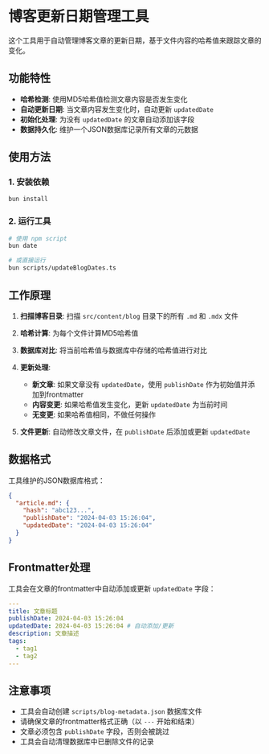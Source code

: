 # 博客更新日期管理工具

这个工具用于自动管理博客文章的更新日期，基于文件内容的哈希值来跟踪文章的变化。

## 功能特性

- **哈希检测**: 使用MD5哈希值检测文章内容是否发生变化
- **自动更新日期**: 当文章内容发生变化时，自动更新 `updatedDate`
- **初始化处理**: 为没有 `updatedDate` 的文章自动添加该字段
- **数据持久化**: 维护一个JSON数据库记录所有文章的元数据

## 使用方法

### 1. 安装依赖

```bash
bun install
```

### 2. 运行工具

```bash
# 使用 npm script
bun date

# 或直接运行
bun scripts/updateBlogDates.ts
```

## 工作原理

1. **扫描博客目录**: 扫描 `src/content/blog` 目录下的所有 `.md` 和 `.mdx` 文件

2. **哈希计算**: 为每个文件计算MD5哈希值

3. **数据库对比**: 将当前哈希值与数据库中存储的哈希值进行对比

4. **更新处理**:
   - **新文章**: 如果文章没有 `updatedDate`，使用 `publishDate` 作为初始值并添加到frontmatter
   - **内容变更**: 如果哈希值发生变化，更新 `updatedDate` 为当前时间
   - **无变更**: 如果哈希值相同，不做任何操作

5. **文件更新**: 自动修改文章文件，在 `publishDate` 后添加或更新 `updatedDate`

## 数据格式

工具维护的JSON数据库格式：

```json
{
  "article.md": {
    "hash": "abc123...",
    "publishDate": "2024-04-03 15:26:04",
    "updatedDate": "2024-04-03 15:26:04"
  }
}
```

## Frontmatter处理

工具会在文章的frontmatter中自动添加或更新 `updatedDate` 字段：

```yaml
---
title: 文章标题
publishDate: 2024-04-03 15:26:04
updatedDate: 2024-04-03 15:26:04 # 自动添加/更新
description: 文章描述
tags:
  - tag1
  - tag2
---
```

## 注意事项

- 工具会自动创建 `scripts/blog-metadata.json` 数据库文件
- 请确保文章的frontmatter格式正确（以 `---` 开始和结束）
- 文章必须包含 `publishDate` 字段，否则会被跳过
- 工具会自动清理数据库中已删除文件的记录
